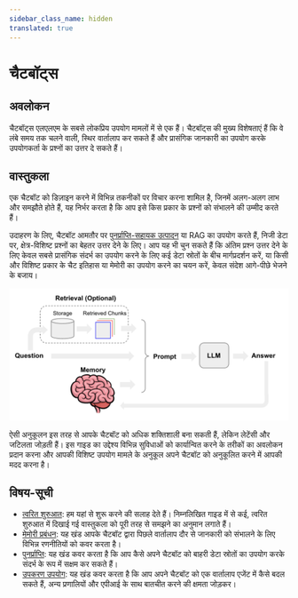 ```yaml
---
sidebar_class_name: hidden
translated: true
---
```


# चैटबॉट्स

## अवलोकन

चैटबॉट्स एलएलएम के सबसे लोकप्रिय उपयोग मामलों में से एक हैं। चैटबॉट्स की मुख्य विशेषताएं हैं कि वे लंबे समय तक चलने वाली, स्थिर वार्तालाप कर सकते हैं और प्रासंगिक जानकारी का उपयोग करके उपयोगकर्ता के प्रश्नों का उत्तर दे सकते हैं।

## वास्तुकला

एक चैटबॉट को डिज़ाइन करने में विभिन्न तकनीकों पर विचार करना शामिल है, जिनमें अलग-अलग लाभ और समझौते होते हैं, यह निर्भर करता है कि आप इसे किस प्रकार के प्रश्नों को संभालने की उम्मीद करते हैं।

उदाहरण के लिए, चैटबॉट आमतौर पर [पुनर्प्राप्ति-सहायक उत्पादन](/docs/use_cases/question_answering/) या RAG का उपयोग करते हैं, निजी डेटा पर, क्षेत्र-विशिष्ट प्रश्नों का बेहतर उत्तर देने के लिए। आप यह भी चुन सकते हैं कि अंतिम प्रश्न उत्तर देने के लिए केवल सबसे प्रासंगिक संदर्भ का उपयोग करने के लिए कई डेटा स्रोतों के बीच मार्गप्रदर्शन करें, या किसी और विशिष्ट प्रकार के चैट इतिहास या मेमोरी का उपयोग करने का चयन करें, केवल संदेश आगे-पीछे भेजने के बजाय।

![Image description](../../../../../../static/img/chat_use_case.png)

ऐसी अनुकूलन इस तरह से आपके चैटबॉट को अधिक शक्तिशाली बना सकती हैं, लेकिन लेटेंसी और जटिलता जोड़ती हैं। इस गाइड का उद्देश्य विभिन्न सुविधाओं को कार्यान्वित करने के तरीकों का अवलोकन प्रदान करना और आपकी विशिष्ट उपयोग मामले के अनुकूल अपने चैटबॉट को अनुकूलित करने में आपकी मदद करना है।

## विषय-सूची

- [त्वरित शुरुआत](/docs/use_cases/chatbots/quickstart): हम यहां से शुरू करने की सलाह देते हैं। निम्नलिखित गाइड में से कई, त्वरित शुरुआत में दिखाई गई वास्तुकला को पूरी तरह से समझने का अनुमान लगाते हैं।
- [मेमोरी प्रबंधन](/docs/use_cases/chatbots/memory_management): यह खंड आपके चैटबॉट द्वारा पिछले वार्तालाप दौर से जानकारी को संभालने के लिए विभिन्न रणनीतियों को कवर करता है।
- [पुनर्प्राप्ति](/docs/use_cases/chatbots/retrieval): यह खंड कवर करता है कि आप कैसे अपने चैटबॉट को बाहरी डेटा स्रोतों का उपयोग करके संदर्भ के रूप में सक्षम कर सकते हैं।
- [उपकरण उपयोग](/docs/use_cases/chatbots/tool_usage): यह खंड कवर करता है कि आप अपने चैटबॉट को एक वार्तालाप एजेंट में कैसे बदल सकते हैं, अन्य प्रणालियों और एपीआई के साथ बातचीत करने की क्षमता जोड़कर।
